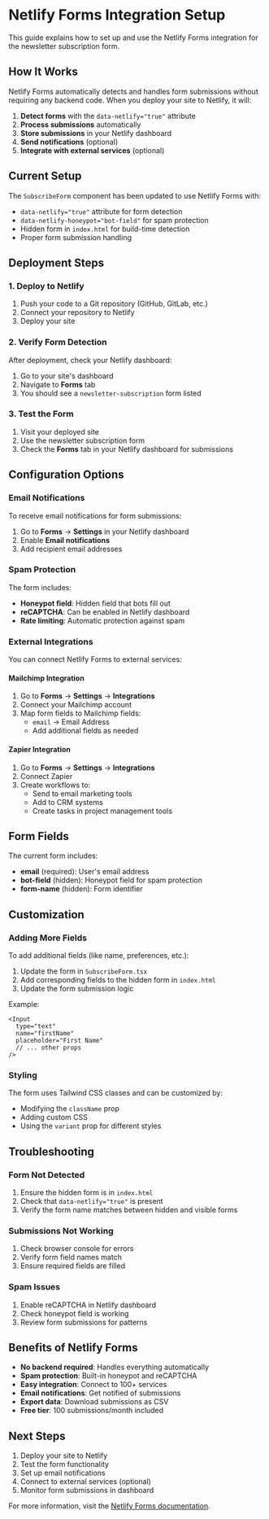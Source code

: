 # Netlify Forms Integration Setup

This guide explains how to set up and use the Netlify Forms integration for the newsletter subscription form.

## How It Works

Netlify Forms automatically detects and handles form submissions without requiring any backend code. When you deploy your site to Netlify, it will:

1. **Detect forms** with the `data-netlify="true"` attribute
2. **Process submissions** automatically
3. **Store submissions** in your Netlify dashboard
4. **Send notifications** (optional)
5. **Integrate with external services** (optional)

## Current Setup

The `SubscribeForm` component has been updated to use Netlify Forms with:

- `data-netlify="true"` attribute for form detection
- `data-netlify-honeypot="bot-field"` for spam protection
- Hidden form in `index.html` for build-time detection
- Proper form submission handling

## Deployment Steps

### 1. Deploy to Netlify

1. Push your code to a Git repository (GitHub, GitLab, etc.)
2. Connect your repository to Netlify
3. Deploy your site

### 2. Verify Form Detection

After deployment, check your Netlify dashboard:

1. Go to your site's dashboard
2. Navigate to **Forms** tab
3. You should see a `newsletter-subscription` form listed

### 3. Test the Form

1. Visit your deployed site
2. Use the newsletter subscription form
3. Check the **Forms** tab in your Netlify dashboard for submissions

## Configuration Options

### Email Notifications

To receive email notifications for form submissions:

1. Go to **Forms** → **Settings** in your Netlify dashboard
2. Enable **Email notifications**
3. Add recipient email addresses

### Spam Protection

The form includes:
- **Honeypot field**: Hidden field that bots fill out
- **reCAPTCHA**: Can be enabled in Netlify dashboard
- **Rate limiting**: Automatic protection against spam

### External Integrations

You can connect Netlify Forms to external services:

#### Mailchimp Integration

1. Go to **Forms** → **Settings** → **Integrations**
2. Connect your Mailchimp account
3. Map form fields to Mailchimp fields:
   - `email` → Email Address
   - Add additional fields as needed

#### Zapier Integration

1. Go to **Forms** → **Settings** → **Integrations**
2. Connect Zapier
3. Create workflows to:
   - Send to email marketing tools
   - Add to CRM systems
   - Create tasks in project management tools

## Form Fields

The current form includes:

- **email** (required): User's email address
- **bot-field** (hidden): Honeypot field for spam protection
- **form-name** (hidden): Form identifier

## Customization

### Adding More Fields

To add additional fields (like name, preferences, etc.):

1. Update the form in `SubscribeForm.tsx`
2. Add corresponding fields to the hidden form in `index.html`
3. Update the form submission logic

Example:
```tsx
<Input
  type="text"
  name="firstName"
  placeholder="First Name"
  // ... other props
/>
```

### Styling

The form uses Tailwind CSS classes and can be customized by:
- Modifying the `className` prop
- Adding custom CSS
- Using the `variant` prop for different styles

## Troubleshooting

### Form Not Detected

1. Ensure the hidden form is in `index.html`
2. Check that `data-netlify="true"` is present
3. Verify the form name matches between hidden and visible forms

### Submissions Not Working

1. Check browser console for errors
2. Verify form field names match
3. Ensure required fields are filled

### Spam Issues

1. Enable reCAPTCHA in Netlify dashboard
2. Check honeypot field is working
3. Review form submissions for patterns

## Benefits of Netlify Forms

- **No backend required**: Handles everything automatically
- **Spam protection**: Built-in honeypot and reCAPTCHA
- **Easy integration**: Connect to 100+ services
- **Email notifications**: Get notified of submissions
- **Export data**: Download submissions as CSV
- **Free tier**: 100 submissions/month included

## Next Steps

1. Deploy your site to Netlify
2. Test the form functionality
3. Set up email notifications
4. Connect to external services (optional)
5. Monitor form submissions in dashboard

For more information, visit the [Netlify Forms documentation](https://docs.netlify.com/forms/setup/). 